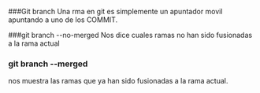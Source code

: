 ###Git branch
Una rma en git es simplemente un apuntador movil apuntando a uno de los COMMIT.

###git branch --no-merged
Nos dice cuales ramas no han sido fusionadas a la rama actual

### git branch --merged
nos muestra las ramas que ya han sido fusionadas a la rama actual.
